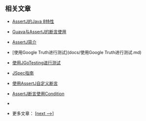## 相关文章

- [AssertJ的Java 8特性](docs/AssertJ的Java8特性.md)
- [Guava与AssertJ的断言使用](docs/Guava与AssertJ.md)
- [AssertJ简介](docs/AssertJ简介.md)
- [使用Google Truth进行测试](docs/使用Google Truth进行测试.md)
- [使用JGoTesting进行测试](docs/使用JGoTesting进行测试.md)
- [JSpec指南](docs/JSpec指南.md)
- [使用AssertJ自定义断言](docs/使用AssertJ自定义断言.md)
- [AssertJ断言使用Condition](docs/AssertJ断言使用Condition.md)
- []()

- 更多文章： [[next -->]](../assertions/README.md)
